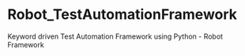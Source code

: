 # Robot_TestAutomationFramework
Keyword driven Test Automation Framework using Python - Robot Framework 
